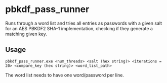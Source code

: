 # pbkdf_pass_runner
Runs through a word list and tries all entries as passwords with a given salt for an AES PBKDF2 SHA-1 implementation, checking if they generate a matching given key.

## Usage
```
pbkdf_pass_runner.exe <num_threads> <salt (hex string)> <iterations = 20> <compare_key (hex string)> <word_list_path>
```
The word list needs to have one word/password per line.
